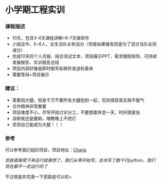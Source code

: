 # 小学期工程实训

### 课程描述

- 10天，包含3-4天课程讲解+6-7天做软件
- 小组合作，5~6人，女生当队长有加分（但是如果被发现是为了混分当队长则减分）
- 完成10天的个人日报、结合测试文本、项目展示PPT、需求跟踪矩阵、可持续发展报告、实训报告总结
- 项目内容好像是即时聊天和邮件发送轮着来
- 需要答辩+项目展示



### 建议：

- 需要抱大腿，但是千万不要所有大腿抱到一起，否则很容易互相不服气
- 合作精神非常重要
- 项目难度不小，尽早开始讨论分工，不要想着休息一天，时间很紧张
- 该刷夜还是要刷，理教晚上不熄灯
- 坚信自己能成为大腿！！！



### 参考

可以参考我们组的项目，项目地址：[Charla](https://github.com/Robin-WZQ/Charla)

*但是直接爬下来运行就甭想了，我们从零开始写，总共写了数千行python，我们现在都不一定运行的了*

不过借鉴并完善一下思路是可以的~



